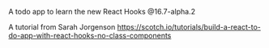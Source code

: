 A todo app to learn the new React Hooks @16.7-alpha.2

A tutorial from Sarah Jorgenson
https://scotch.io/tutorials/build-a-react-to-do-app-with-react-hooks-no-class-components
